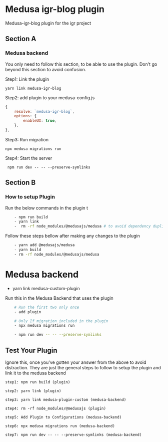 # Medusa igr-blog plugin

Medusa-igr-blog plugin for the igr project

## Section A

### Medusa backend

You only need to follow this section, to be able to use the plugin. Don't go beyond this section to avoid confusion.

Step1: Link the plugin

`yarn link medusa-igr-blog`

Step2: add plugin to your medusa-config.js

```javascript
{
    resolve: `medusa-igr-blog`,
    options: {
        enableUI: true,
    },
},
```

Step3: Run migration

`npx medusa migrations run`

Step4: Start the server

` npm run dev -- -- --preserve-symlinks`

## Section B

### How to setup Plugin

Run the below commands in the plugin t

```Bash
    - npm run build
    - yarn link
    -  rm -rf node_modules/@medusajs/medusa # to avoid dependency duplicate issue
```

Follow these steps bellow after making any changes to the plugin

```Bash
    - yarn add @medusajs/medusa
    - yarn build
    - rm -rf node_modules/@medusajs/medusa
```

# Medusa backend

- yarn link medusa-custom-plugin

Run this in the Medusa Backend that uses the plugin

```bash
    # Run the first two only once
    - add plugin

    # Only If migration included in the plugin
    - npx medusa migrations run

    - npm run dev -- -- --preserve-symlinks
```

## Test Your Plugin

Ignore this, once you've gotten your answer from the above to avoid distraction. They are just the general steps to follow to setup the plugin and link it to the medusa backend

```
step1: npm run build (plugin)

step2: yarn link (plugin)

step3: yarn link medusa-plugin-custom (medusa-backend)

step4: rm -rf node_modules/@medusajs (plugin)

step5: Add Plugin to Configurations (medusa-backend)

step6: npx medusa migrations run (medusa-backend)

step7: npm run dev -- -- --preserve-symlinks (medusa-backend)
```
